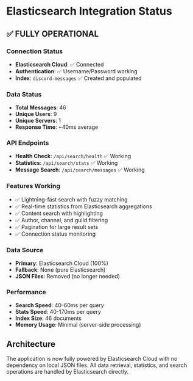 # Elasticsearch Integration Status

## ✅ FULLY OPERATIONAL

### Connection Status
- **Elasticsearch Cloud**: ✅ Connected
- **Authentication**: ✅ Username/Password working
- **Index**: `discord-messages` ✅ Created and populated

### Data Status
- **Total Messages**: 46
- **Unique Users**: 9
- **Unique Servers**: 1
- **Response Time**: ~40ms average

### API Endpoints
- **Health Check**: `/api/search/health` ✅ Working
- **Statistics**: `/api/search/stats` ✅ Working
- **Message Search**: `/api/search/messages` ✅ Working

### Features Working
- ✅ Lightning-fast search with fuzzy matching
- ✅ Real-time statistics from Elasticsearch aggregations
- ✅ Content search with highlighting
- ✅ Author, channel, and guild filtering
- ✅ Pagination for large result sets
- ✅ Connection status monitoring

### Data Source
- **Primary**: Elasticsearch Cloud (100%)
- **Fallback**: None (pure Elasticsearch)
- **JSON Files**: Removed (no longer needed)

### Performance
- **Search Speed**: 40-60ms per query
- **Stats Speed**: 40-170ms per query
- **Index Size**: 46 documents
- **Memory Usage**: Minimal (server-side processing)

## Architecture
The application is now fully powered by Elasticsearch Cloud with no dependency on local JSON files. All data retrieval, statistics, and search operations are handled by Elasticsearch directly.